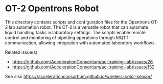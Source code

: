 # OT-2 Opentrons Robot

This directory contains scripts and configuration files for the Opentrons OT-2 lab automation robot. The OT-2 is a versatile robot that can automate liquid handling tasks in laboratory settings. The scripts enable remote control and monitoring of pipetting operations through MQTT communication, allowing integration with automated laboratory workflows.

Related issue(s):
- https://github.com/AccelerationConsortium/ac-training-lab/issues/26
- https://github.com/AccelerationConsortium/ac-training-lab/issues/152

See also https://accelerationconsortium.github.io/wireless-color-sensor/
